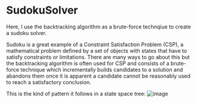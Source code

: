 # SudokuSolver

Here, I use the backtracking algorithm as a brute-force technqiue to create a sudoku solver. 

Sudoku is a great example of a Constraint Satisfaction Problem (CSP), a mathematical problem defined by a set of objects with states that have to satisfy constraints or limitations. 
There are many ways to go about this but the backtracking algorithm is often used for CSP and consists of a brute-force technique which incrementally builds candidates to a solution and abandons them once it is apparent a candidate cannot be reasonably used to reach a satisfactory conclusion. 

This is the kind of pattern it follows in a state space tree: 
![image](https://user-images.githubusercontent.com/84393679/224001386-4a0c61ef-6b82-40b9-83f4-bbe35d6fb027.png)
